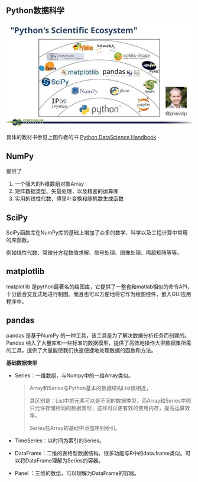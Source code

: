 ## Python数据科学

![Pydata](../images/pydata.jpeg)

具体的教材书参见上图作者的书 [Python DataScience Handbook](https://github.com/jakevdp/PythonDataScienceHandbook)

## NumPy
提供了

  1. 一个强大的N维数组对象Array
  2. 矩阵数据类型、矢量处理，以及精密的运算库
  3. 实用的线性代数、傅里叶变换和随机数生成函数

## SciPy

SciPy函数库在NumPy库的基础上增加了众多的数学、科学以及工程计算中常用的库函数。

例如线性代数、常微分方程数值求解、信号处理、图像处理、稀疏矩阵等等。

## matplotlib

matplotlib 是python最著名的绘图库，它提供了一整套和matlab相似的命令API，十分适合交互式地进行制图。而且也可以方便地将它作为绘图控件，嵌入GUI应用程序中。

## pandas
pandas 是基于NumPy 的一种工具，该工具是为了解决数据分析任务而创建的。Pandas 纳入了大量库和一些标准的数据模型，提供了高效地操作大型数据集所需的工具，提供了大量能使我们快速便捷地处理数据的函数和方法。

**基础数据类型**

- Series：一维数组，与Numpy中的一维Array类似。
	
	> Array和Series与Python基本的数据结构List很相近，
	>
	> 其区别是：List中的元素可以是不同的数据类型，而Array和Series中则只允许存储相同的数据类型，这样可以更有效的使用内存，提高运算效率。
	> 
	> Series在Array的基础中添加序列索引。
	
- TimeSeries：以时间为索引的Series。
- DataFrame：二维的表格型数据结构。很多功能与R中的data.frame类似。可以将DataFrame理解为Series的容器。
- Panel ：三维的数组，可以理解为DataFrame的容器。